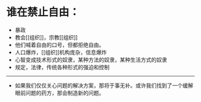 # 谁在禁止自由：
- 暴政
- 教会[[组织]]，宗教[[组织]]
- 他们喊着自由的口号，但都拒绝自由。
- 人口爆炸，[[组织]]机构庞杂，信息爆炸
- 心智变成技术形式的奴隶，某种方法的奴隶，某种生活方式的奴隶
- 规定，法律，传统各种形式的强迫和控制

***

- 如果我们仅仅关心问题的解决方案，那将于事无补。或许我们找到了一个缓解眼前问题的药方，那会制造新的问题。
